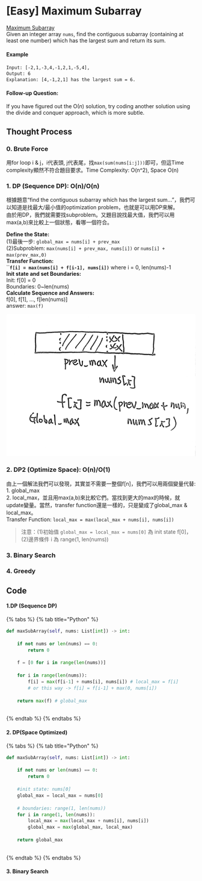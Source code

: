 # \[Easy\] Maximum Subarray

[Maximum Subarray](https://leetcode.com/problems/maximum-subarray/)  
Given an integer array `nums`, find the contiguous subarray \(containing at least one number\) which has the largest sum and return its sum.

#### Example

```text
Input: [-2,1,-3,4,-1,2,1,-5,4],
Output: 6
Explanation: [4,-1,2,1] has the largest sum = 6.
```

#### Follow-up Question:

If you have figured out the O\(_n_\) solution, try coding another solution using the divide and conquer approach, which is more subtle.

## Thought Process

### 0. Brute Force

用for loop i & j，i代表頭, j代表尾，找`max(sum(nums[i:j]))`即可，但這Time complexity顯然不符合題目要求。Time Complexity: O\(n^2\), Space O\(n\)

### 1. DP \(Sequence DP\): O\(n\)/O\(n\)

根據題意“find the contiguous subarray which has the largest sum...”，我們可以知道是找最大/最小值的optimization problem，也就是可以用DP來解。  
由於用DP，我們就需要找subproblem。又題目說找最大值，我們可以用max\(a,b\)來比較上一個狀態，看哪一個符合。  
  
**Define the State:**  
\(1\)最後一步: `global_max = nums[i] + prev_max`  
\(2\)Subproblem: `max(nums[i] + prev_max, nums[i])` or `nums[i] + max(prev_max,0)`  
**Transfer Function:**  
 ``**`f[i] = max(nums[i] + f[i-1], nums[i])`** where i = 0, len\(nums\)-1  
**Init state and set Boundaries:**  
Init: f\[0\] = 0  
Boundaries: 0~len\(nums\)  
**Calculate Sequence and Answers:**  
f\[0\], f\[1\], ..., f\[len\(nums\)\]  
answer: `max(f)`

![last state of this problem](../.gitbook/assets/1.jpg)

### 2. DP2 \(Optimize Space\): O\(n\)/O\(1\)

由上一個解法我們可以發現，其實並不需要一整個f\[n\]，我們可以用兩個變量代替: 1. global\_max   
2. local\_max，並且用max\(a,b\)來比較它們。當找到更大的max的時候，就update變量。當然，transfer function還是一樣的，只是變成了global\_max & local\_max。  
Transfer Function: `local_max = max(local_max + nums[i], nums[i])`

> 注意：\(1\)初始值 `global_max = local_max = nums[0]` 為 init state f\[0\]，  
> \(2\)邊界條件 i 為 range\(1, len\(nums\)\)

### 3. Binary Search

### 4. Greedy

## Code

#### 1.DP \(Sequence DP\)

{% tabs %}
{% tab title="Python" %}
```python
def maxSubArray(self, nums: List[int]) -> int:
    
    if not nums or len(nums) == 0:
        return 0
        
    f = [0 for i in range(len(nums))]
    
    for i in range(len(nums)):
        f[i] = max(f[i-1] + nums[i], nums[i]) # local_max = f[i]
        # or this way -> f[i] = f[i-1] + max(0, nums[i]) 
    
    return max(f) # global_max
    
```
{% endtab %}
{% endtabs %}

#### 2. DP\(Space Optimized\)

{% tabs %}
{% tab title="Python" %}
```python
def maxSubArray(self, nums: List[int]) -> int:
    
    if not nums or len(nums) == 0:
        return 0
    
    #init state: nums[0]
    global_max = local_max = nums[0]
    
    # boundaries: range(1, len(nums))
    for i in range(1, len(nums)):
        local_max = max(local_max + nums[i], nums[i])
        global_max = max(global_max, local_max)
    
    return global_max
    
```
{% endtab %}
{% endtabs %}

#### 3. Binary Search

